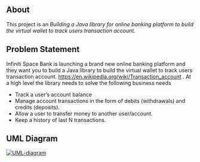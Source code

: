 ## About

This project is an *Building a Java library for online banking platform to build the virtual wallet to track users transaction account.*


## Problem Statement

Infiniti Space Bank is launching a brand new online banking platform and they want you to build a Java library to build the
virtual wallet to track users transaction account. https://en.wikipedia.org/wiki/Transaction_account .
At a high level the library needs to solve the following business needs
* Track a user’s account balance
* Manage account transactions in the form of debits (withdrawals) and credits (deposits).
* Allow a user to transfer money to another user/account.
* Keep a history of last N transactions.


## UML Diagram


<a href="https://ibb.co/g0iBtp"><img src="https://preview.ibb.co/n2NRR9/UML-diagram.png" alt="UML-diagram" border="0"></a>
